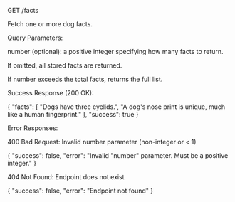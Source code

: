 GET /facts

Fetch one or more dog facts.

Query Parameters:

number (optional): a positive integer specifying how many facts to return.

If omitted, all stored facts are returned.

If number exceeds the total facts, returns the full list.

Success Response (200 OK):

{
  "facts": [
    "Dogs have three eyelids.",
    "A dog's nose print is unique, much like a human fingerprint."
  ],
  "success": true
}

Error Responses:

400 Bad Request: Invalid number parameter (non-integer or < 1)

{
  "success": false,
  "error": "Invalid \"number\" parameter. Must be a positive integer."
}

404 Not Found: Endpoint does not exist

{
  "success": false,
  "error": "Endpoint not found"
}